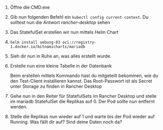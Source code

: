 1. Öffne die CMD.exe

2. Gib nun folgenden Befehl ein ```kubectl config current-context```. Du solltest nun die Antwort *rancher-desktop* sehen

3. Das StatefulSet erstellen wir nun mittels Helm Chart

4. ```helm install uebung-03 oci://registry-1.docker.io/bitnamicharts/mariadb```

5. Sieh dir nun in Ruhe an, was alles erstellt wurde.

6. Erstelle nun eine kleine Tabelle in der Datenbank
   
   Beim erstellen mittels Kommando hast du mitgeteilt bekommen, wie du den Test-Client installieren kannst.
   Das Root-Passwort ist als Secret unter Storage zu finden in Rancher Desktop

8. Gehe nun in den Reiter für StatefulSets im Rancher Desktop und stelle im mariadb StatefulSet die Replikas auf 0. Der Pod sollte nun entfernt werden.

9. Stelle die Replikas nun wieder auf 1 und warte bis der Pod wieder auf Running. Was fällt dir auf? Sind deine Daten noch da?


